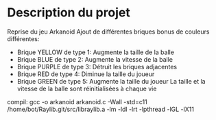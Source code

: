 # Description du projet
Reprise du jeu Arkanoid
Ajout de différentes briques bonus de couleurs différentes:
* Brique YELLOW de type 1: Augmente la taille de la balle
* Brique BLUE de type 2: Augmente la vitesse de la balle
* Brique PURPLE de type 3: Détruit les briques adjacentes
* Brique RED de type 4: Diminue la taille du joueur
* Brique GREEN de type 5: Augmente la taille du joueur
La taille et la vitesse de la balle sont réinitialisées à chaque vie

compil: gcc -o arkanoid arkanoid.c -Wall -std=c11 /home/bot/Raylib.git/src/libraylib.a -lm -ldl -lrt -lpthread -lGL -lX11